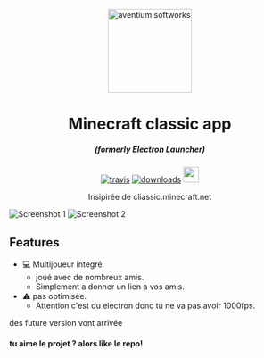 <p align="center"><img src="https://hectorpuche.com/escueladementores/wp-content/uploads/2020/10/24.png" width="150px" height="150px" alt="aventium softworks"></p>

<h1 align="center">Minecraft classic app</h1>

<em><h5 align="center">(formerly Electron Launcher)</h5></em>

[<p align="center"><img src="" alt="travis">]() [<img src="" alt="downloads">]() <img src="#"  height="28px" alt=""></p>

<p align="center">Insipirée de cliassic.minecraft.net</p>

![Screenshot 1](https://i.imgur.com/e9pHImN.png)
![Screenshot 2](https://i.imgur.com/uWV43Cg.png)

## Features

* 💻 Multijoueur integré.
  * joué avec de nombreux amis.
  * Simplement a donner un lien a vos amis.
* ⚠ pas optimisée.
  * Attention c'est du electron donc tu ne va pas avoir 1000fps.

des future version vont arrivée 

#### tu aime le projet ? alors like le repo!
